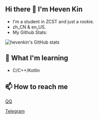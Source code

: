 ## Hi there 👋 I'm Heven Kin
- I'm a student in ZCST and just a rookie.
- zh_CN & en_US.
- My Github Stats:

![hevenkin's GitHub stats](https://github-readme-stats.vercel.app/api?username=hevenkin&show_icons=true&layout=compact)

## 🌱 What I'm learning
- C/C++/Kotlin

## 📫 How to reach me
[QQ](http://wpa.qq.com/msgrd?v=3&uin=1359244012&site=qq&menu=yes)

[Telegram](https://t.me/hevenkin)

<!--
**hevenkin/hevenkin** is a ✨ _special_ ✨ repository because its `README.md` (this file) appears on your GitHub profile.

Here are some ideas to get you started:

- 🔭 I’m currently working on ...
- 🌱 I’m currently learning ...
- 👯 I’m looking to collaborate on ...
- 🤔 I’m looking for help with ...
- 💬 Ask me about ...
- 📫 How to reach me: ...
- 😄 Pronouns: ...
- ⚡ Fun fact: ...
-->
